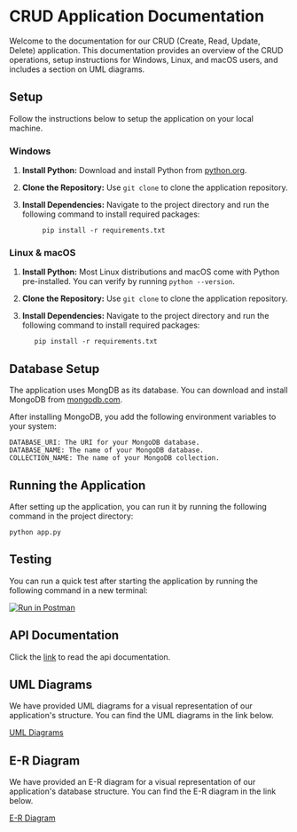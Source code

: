 
# CRUD Application Documentation

Welcome to the documentation for our CRUD (Create, Read, Update, Delete) application. This documentation provides an overview of the CRUD operations, setup instructions for Windows, Linux, and macOS users, and includes a section on UML diagrams.

## Setup

 Follow the instructions below to setup the application on your local machine.

### Windows

1. **Install Python:** Download and install Python from [python.org](https://www.python.org/downloads/).

2. **Clone the Repository:** Use `git clone` to clone the application repository.

3. **Install Dependencies:** Navigate to the project directory and run the following command to install required packages:

            pip install -r requirements.txt

### Linux & macOS

1. **Install Python:** Most Linux distributions and macOS come with Python pre-installed. You can verify by running `python --version`.

2. **Clone the Repository:** Use `git clone` to clone the application repository.

3. **Install Dependencies:** Navigate to the project directory and run the following command to install required packages:

          pip install -r requirements.txt

## Database Setup

The application uses MongDB as its database. You can download and install MongoDB from [mongodb.com](https://www.mongodb.com/try/download/community).

After installing MongoDB, you add the following environment variables to your system:

    DATABASE_URI: The URI for your MongoDB database.
    DATABASE_NAME: The name of your MongoDB database.
    COLLECTION_NAME: The name of your MongoDB collection.

## Running the Application

After setting up the application, you can run it by running the following command in the project directory:

    python app.py

## Testing

You can run a quick test after  starting the application by running the following command in a new terminal:
  
[![Run in Postman](https://run.pstmn.io/button.svg)](https://app.getpostman.com/run-collection/16477483-93727f62-7e9f-4b04-94bd-0ad0f13aa104?action=collection%2Ffork&source=rip_markdown&collection-url=entityId%3D16477483-93727f62-7e9f-4b04-94bd-0ad0f13aa104%26entityType%3Dcollection%26workspaceId%3Dc3ad3249-e44a-42fe-aa7b-8b5c424710b3)

## API Documentation

Click the [link](https://github.com/blacdev/HNG_Stage_Two/blob/staging/DOCUMENTATION.md) to read the api documentation.

## UML Diagrams

We have provided UML diagrams for a visual representation of our application's structure. You can find the UML diagrams in the link below.

[UML Diagrams](https://drive.google.com/file/d/1OBUdOP8uOIFK4KRb7FYqgTAUAhnLNm6-/view?usp=sharing)

## E-R Diagram

We have provided an E-R diagram for a visual representation of our application's database structure. You can find the E-R diagram in the link below.

[E-R Diagram](https://dbdiagram.io/d/64fdd89102bd1c4a5e4a2aa6)